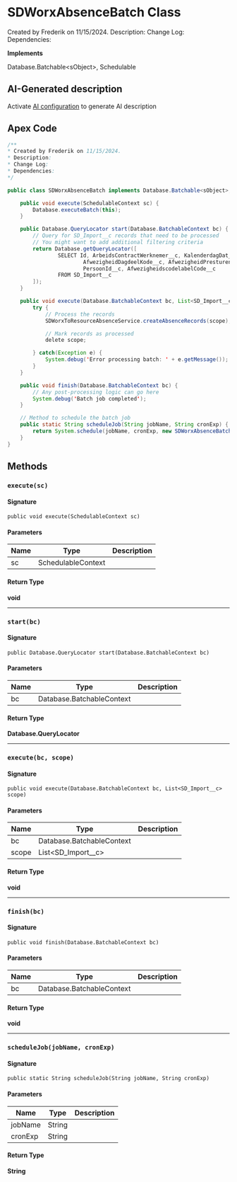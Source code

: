# SDWorxAbsenceBatch Class

Created by Frederik on 11/15/2024. 
Description: 
Change Log: 
Dependencies:

**Implements**

Database.Batchable&lt;sObject&gt;, 
Schedulable

## AI-Generated description

Activate [AI configuration](https://sfdx-hardis.cloudity.com/salesforce-ai-setup/) to generate AI description

## Apex Code

```java
/**
* Created by Frederik on 11/15/2024.
* Description:
* Change Log:
* Dependencies:
*/

public class SDWorxAbsenceBatch implements Database.Batchable<sObject>, Schedulable {

    public void execute(SchedulableContext sc) {
        Database.executeBatch(this);
    }

    public Database.QueryLocator start(Database.BatchableContext bc) {
        // Query for SD_Import__c records that need to be processed
        // You might want to add additional filtering criteria
        return Database.getQueryLocator([
                SELECT Id, ArbeidsContractWerknemer__c, KalenderdagDat__c,
                        AfwezigheidDagdeelKode__c, AfwezigheidPresturen__c,
                        PersoonId__c, AfwezigheidscodelabelCode__c
                FROM SD_Import__c
        ]);
    }

    public void execute(Database.BatchableContext bc, List<SD_Import__c> scope) {
        try {
            // Process the records
            SDWorxToResourceAbsenceService.createAbsenceRecords(scope);

            // Mark records as processed
            delete scope;

        } catch(Exception e) {
            System.debug('Error processing batch: ' + e.getMessage());
        }
    }

    public void finish(Database.BatchableContext bc) {
        // Any post-processing logic can go here
        System.debug('Batch job completed');
    }

    // Method to schedule the batch job
    public static String scheduleJob(String jobName, String cronExp) {
        return System.schedule(jobName, cronExp, new SDWorxAbsenceBatch());
    }
}
```

## Methods
### `execute(sc)`

#### Signature
```apex
public void execute(SchedulableContext sc)
```

#### Parameters
| Name | Type | Description |
|------|------|-------------|
| sc | SchedulableContext |  |

#### Return Type
**void**

---

### `start(bc)`

#### Signature
```apex
public Database.QueryLocator start(Database.BatchableContext bc)
```

#### Parameters
| Name | Type | Description |
|------|------|-------------|
| bc | Database.BatchableContext |  |

#### Return Type
**Database.QueryLocator**

---

### `execute(bc, scope)`

#### Signature
```apex
public void execute(Database.BatchableContext bc, List<SD_Import__c> scope)
```

#### Parameters
| Name | Type | Description |
|------|------|-------------|
| bc | Database.BatchableContext |  |
| scope | List&lt;SD_Import__c&gt; |  |

#### Return Type
**void**

---

### `finish(bc)`

#### Signature
```apex
public void finish(Database.BatchableContext bc)
```

#### Parameters
| Name | Type | Description |
|------|------|-------------|
| bc | Database.BatchableContext |  |

#### Return Type
**void**

---

### `scheduleJob(jobName, cronExp)`

#### Signature
```apex
public static String scheduleJob(String jobName, String cronExp)
```

#### Parameters
| Name | Type | Description |
|------|------|-------------|
| jobName | String |  |
| cronExp | String |  |

#### Return Type
**String**